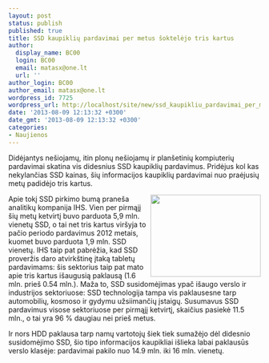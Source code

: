 ```yaml
---
layout: post
status: publish
published: true
title: SSD kaupiklių pardavimai per metus šoktelėjo tris kartus
author:
  display_name: BC00
  login: BC00
  email: matasx@one.lt
  url: ''
author_login: BC00
author_email: matasx@one.lt
wordpress_id: 7725
wordpress_url: http://localhost/site/new/ssd_kaupikliu_pardavimai_per_meetus_soktelejo_tris_kartus/
date: '2013-08-09 12:13:32 +0300'
date_gmt: '2013-08-09 12:13:32 +0300'
categories:
- Naujienos
---
```

<p>
	Didėjantys ne&scaron;iojamų, itin plonų ne&scaron;iojamų ir plan&scaron;etinių kompiuterių pardavimai skatina vis didesnius SSD kaupiklių pardavimus. Pridėjus kol kas nekylančias SSD kainas, &scaron;ių informacijos kaupiklių pardavimai nuo praėjusių metų padidėjo tris kartus.</p>
<p>
	<img alt="" src="http://technews.lt/userfiles/HDD-vs-SSD-photo-edited.jpg" style="width: 220px; height: 164px; float: right;" />Apie tokį SSD pirkimo bumą prane&scaron;a analitikų kompanija IHS. Vien per pirmąjį &scaron;ių metų ketvirtį buvo parduota 5,9 mln. vienetų SSD, o tai net tris kartus vir&scaron;yja to pačio periodo pardavimus 2012 metais, kuomet buvo parduota 1,9 mln. SSD vienetų. IHS taip pat pabrėžia, kad SSD proveržis daro atvirk&scaron;tinę įtaką tabletų pardavimams: &scaron;is sektorius taip pat mato apie tris kartus i&scaron;augusią paklausą (1.6 mln. prie&scaron; 0.54 mln.). Maža to, SSD susidomėjimas ypač i&scaron;augo verslo ir industrijos sektoriuose: SSD technologija tampa vis paklausesne tarp automobilių, kosmoso ir gydymu užsiimančių įstaigų. Susumavus SSD pardavimus visose sektoriuose per pirmąjį ketvirtį, skaičius pasiekė 11.5 mln., o tai yra 96 % daugiau nei prie&scaron; metus.</p>
<p>
	Ir nors HDD paklausa tarp namų vartotojų &scaron;iek tiek sumažėjo dėl didesnio susidomėjimo SSD, &scaron;io tipo informacijos kaupikliai i&scaron;lieka labai paklausūs verslo klasėje: pardavimai pakilo nuo 14.9 mln. iki 16 mln. vienetų.</p>
